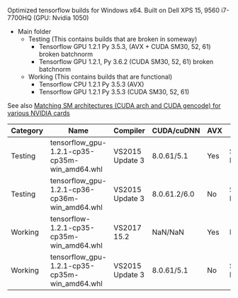 Optimized tensorflow builds for Windows x64.
Built on Dell XPS 15, 9560 i7-7700HQ (GPU: Nvidia 1050)

 - Main folder
	 -  Testing (This contains builds that are broken in someway)
		 - Tensorflow GPU 1.2.1 Py 3.5.3, (AVX + CUDA SM30, 52, 61) broken batchnorm
		 - Tensorflow GPU 1.2.1, Py 3.6.2 (CUDA SM30, 52, 61) broken batchnorm
	 -  Working (This contains builds that are functional)
		 - Tensorflow CPU 1.2.1 Py 3.5.3 (AVX)
		 - Tensorflow GPU 1.2.1 Py 3.5.3 (CUDA SM30, 52, 61)

See also [Matching SM architectures (CUDA arch and CUDA gencode) for various NVIDIA cards](http://arnon.dk/matching-sm-architectures-arch-and-gencode-for-various-nvidia-cards/)

| Category | Name | Compiler | CUDA/cuDNN | AVX | Notes |
|-----------------|---------------------|------------------|-------------------|---------------|---------------|
| Testing | tensorflow_gpu-1.2.1-cp35-cp35m-win_amd64.whl | VS2015 Update 3 | 8.0.61/5.1 | Yes | SM30,52,61, Py 3.5.3 |
| Testing | tensorflow_gpu-1.2.1-cp36-cp36m-win_amd64.whl | VS2015 Update 3 | 8.0.61.2/6.0 | No | SM30,52,61, Py 3.5.3 |
| Working | tensorflow-1.2.1-cp35-cp35m-win_amd64.whl | VS2017 15.2 | NaN/NaN | Yes | Py 3.5.3 |
| Working | tensorflow_gpu-1.2.1-cp35-cp35m-win_amd64.whl | VS2015 Update 3 | 8.0.61/5.1 | No | SM30,52,61, Py 3.5.3|
